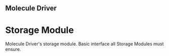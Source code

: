 ## Molecule Driver
# Storage Module
Molecule Driver's storage module. Basic interface all Storage Modules must ensure.
